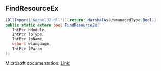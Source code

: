 ## FindResourceEx

```csharp
[DllImport("Kernel32.dll")][return: MarshalAs(UnmanagedType.Bool)]
public static extern bool FindResourceEx(
   IntPtr hModule,
   IntPtr lpType,
   IntPtr lpName,
   ushort wLanguage,
   IntPtr lParam
);
```

Microsoft documentation: [Link](https://learn.microsoft.com/en-us/windows/win32/api/winbase/nf-winbase-findresourceexa)
